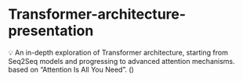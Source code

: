# Transformer-architecture-presentation
💡 An in-depth exploration of Transformer architecture, starting from Seq2Seq models and progressing to advanced attention mechanisms. based on “Attention Is All You Need”. ()
